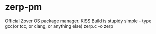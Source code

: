 # zerp-pm
Official Zover OS package manager. KISS
Build is stupidy simple - type gcc(or tcc, or clang, or anything else) zerp.c -o zerp
